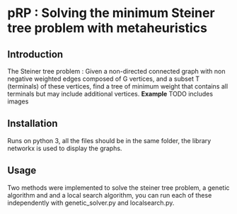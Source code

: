 # pRP : Solving the minimum Steiner tree problem with metaheuristics
## Introduction
The Steiner tree problem : Given a non-directed connected graph with non negative weighted edges composed of G vertices, 
and a subset T (terminals) of these vertices, find a tree of minimum weight that contains all terminals but may include additional vertices.
**Example**
TODO includes images 
## Installation
Runs on python 3, all the files should be in the same folder, the library networkx is used to display the graphs.
## Usage
Two methods were implemented to solve the steiner tree problem, a genetic algorithm and and a local search algorithm, 
you can run each of these independently with genetic_solver.py and localsearch.py. 

